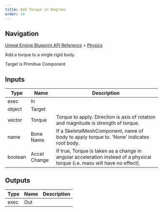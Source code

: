 ```yaml
---
title: Add Torque in Degrees
order: 14
---
```

## Navigation

[Unreal Engine Blueprint API Reference](https://dev.epicgames.com/documentation/en-us/unreal-engine/BlueprintAPI) > [Physics](https://dev.epicgames.com/documentation/en-us/unreal-engine/BlueprintAPI/Physics)

Add a torque to a single rigid body.

Target is Primitive Component

## Inputs

| Type | Name | Description |
| --- | --- | --- |
| exec | In |  |
| object | Target |  |
| vector | Torque | Torque to apply. Direction is axis of rotation and magnitude is strength of torque. |
| name | Bone Name | If a SkeletalMeshComponent, name of body to apply torque to. 'None' indicates root body. |
| boolean | Accel Change | If true, Torque is taken as a change in angular acceleration instead of a physical torque (i.e. mass will have no effect). |

## Outputs

| Type | Name | Description |
| --- | --- | --- |
| exec | Out |  |
